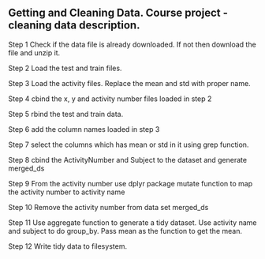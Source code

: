 ## Getting and Cleaning Data. Course project - cleaning data description.

Step 1 Check if the data file is already downloaded. If not then download the file and unzip it. 

Step 2 Load the test and train files. 

Step 3 Load the activity files. Replace the mean and std with proper name.

Step 4 cbind the x, y and activity number files loaded in step 2

Step 5 rbind the test and train data.

Step 6 add the column names loaded in step 3

Step 7 select the columns which has mean or std in it using grep function.

Step 8 cbind the ActivityNumber and Subject to the dataset and generate merged_ds

Step 9 From the activity number use dplyr package mutate function to map the activity number to activity name

Step 10 Remove the activity number from data set merged_ds

Step 11 Use aggregate function to generate a tidy dataset. Use activity name and subject to do group_by. Pass mean as the function to get the mean.

Step 12 Write tidy data to filesystem. 

